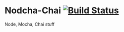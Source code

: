 # Nodcha-Chai [![Build Status](https://travis-ci.org/edstros/Nodcha-Chai.svg?branch=master)](https://travis-ci.org/edstros/Nodcha-Chai)
Node, Mocha, Chai stuff
